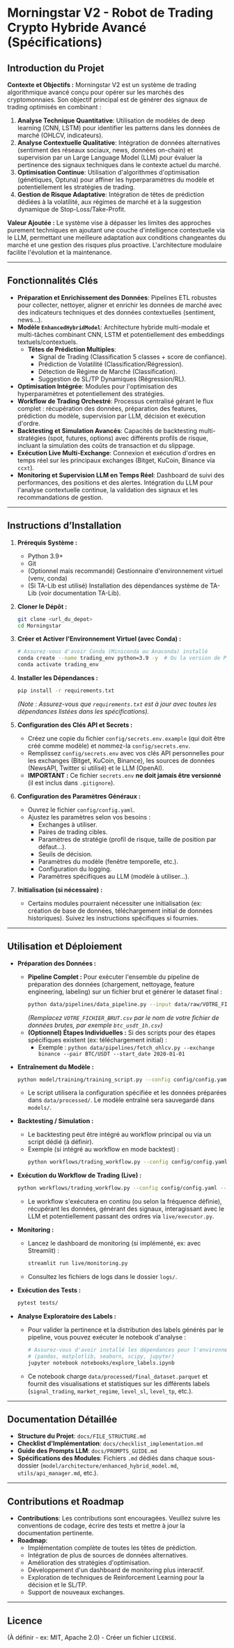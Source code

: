 # Morningstar V2 - Robot de Trading Crypto Hybride Avancé (Spécifications)

## Introduction du Projet

**Contexte et Objectifs :**
Morningstar V2 est un système de trading algorithmique avancé conçu pour opérer sur les marchés des cryptomonnaies. Son objectif principal est de générer des signaux de trading optimisés en combinant :
1.  **Analyse Technique Quantitative**: Utilisation de modèles de deep learning (CNN, LSTM) pour identifier les patterns dans les données de marché (OHLCV, indicateurs).
2.  **Analyse Contextuelle Qualitative**: Intégration de données alternatives (sentiment des réseaux sociaux, news, données on-chain) et supervision par un Large Language Model (LLM) pour évaluer la pertinence des signaux techniques dans le contexte actuel du marché.
3.  **Optimisation Continue**: Utilisation d'algorithmes d'optimisation (génétiques, Optuna) pour affiner les hyperparamètres du modèle et potentiellement les stratégies de trading.
4.  **Gestion de Risque Adaptative**: Intégration de têtes de prédiction dédiées à la volatilité, aux régimes de marché et à la suggestion dynamique de Stop-Loss/Take-Profit.

**Valeur Ajoutée :**
Le système vise à dépasser les limites des approches purement techniques en ajoutant une couche d'intelligence contextuelle via le LLM, permettant une meilleure adaptation aux conditions changeantes du marché et une gestion des risques plus proactive. L'architecture modulaire facilite l'évolution et la maintenance.

---

## Fonctionnalités Clés

*   **Préparation et Enrichissement des Données**: Pipelines ETL robustes pour collecter, nettoyer, aligner et enrichir les données de marché avec des indicateurs techniques et des données contextuelles (sentiment, news...).
*   **Modèle `EnhancedHybridModel`**: Architecture hybride multi-modale et multi-tâches combinant CNN, LSTM et potentiellement des embeddings textuels/contextuels.
    *   **Têtes de Prédiction Multiples**:
        *   Signal de Trading (Classification 5 classes + score de confiance).
        *   Prédiction de Volatilité (Classification/Régression).
        *   Détection de Régime de Marché (Classification).
        *   Suggestion de SL/TP Dynamiques (Régression/RL).
*   **Optimisation Intégrée**: Modules pour l'optimisation des hyperparamètres et potentiellement des stratégies.
*   **Workflow de Trading Orchestré**: Processus centralisé gérant le flux complet : récupération des données, préparation des features, prédiction du modèle, supervision par LLM, décision et exécution d'ordre.
*   **Backtesting et Simulation Avancés**: Capacités de backtesting multi-stratégies (spot, futures, options) avec différents profils de risque, incluant la simulation des coûts de transaction et du slippage.
*   **Exécution Live Multi-Exchange**: Connexion et exécution d'ordres en temps réel sur les principaux exchanges (Bitget, KuCoin, Binance via `ccxt`).
*   **Monitoring et Supervision LLM en Temps Réel**: Dashboard de suivi des performances, des positions et des alertes. Intégration du LLM pour l'analyse contextuelle continue, la validation des signaux et les recommandations de gestion.

---

## Instructions d’Installation

1.  **Prérequis Système :**
    *   Python 3.9+
    *   Git
    *   (Optionnel mais recommandé) Gestionnaire d'environnement virtuel (venv, conda)
    *   (Si TA-Lib est utilisé) Installation des dépendances système de TA-Lib (voir documentation TA-Lib).

2.  **Cloner le Dépôt :**
    ```bash
    git clone <url_du_depot>
    cd Morningstar
    ```

3.  **Créer et Activer l'Environnement Virtuel (avec Conda) :**
    ```bash
    # Assurez-vous d'avoir Conda (Miniconda ou Anaconda) installé
    conda create --name trading_env python=3.9 -y  # Ou la version de Python souhaitée
    conda activate trading_env
    ```

4.  **Installer les Dépendances :**
    ```bash
    pip install -r requirements.txt
    ```
    *(Note : Assurez-vous que `requirements.txt` est à jour avec toutes les dépendances listées dans les spécifications).*

5.  **Configuration des Clés API et Secrets :**
    *   Créez une copie du fichier `config/secrets.env.example` (qui doit être créé comme modèle) et nommez-la `config/secrets.env`.
    *   Remplissez `config/secrets.env` avec vos clés API personnelles pour les exchanges (Bitget, KuCoin, Binance), les sources de données (NewsAPI, Twitter si utilisé) et le LLM (OpenAI).
    *   **IMPORTANT :** Ce fichier `secrets.env` **ne doit jamais être versionné** (il est inclus dans `.gitignore`).

6.  **Configuration des Paramètres Généraux :**
    *   Ouvrez le fichier `config/config.yaml`.
    *   Ajustez les paramètres selon vos besoins :
        *   Exchanges à utiliser.
        *   Paires de trading cibles.
        *   Paramètres de stratégie (profil de risque, taille de position par défaut...).
        *   Seuils de décision.
        *   Paramètres du modèle (fenêtre temporelle, etc.).
        *   Configuration du logging.
        *   Paramètres spécifiques au LLM (modèle à utiliser...).

7.  **Initialisation (si nécessaire) :**
    *   Certains modules pourraient nécessiter une initialisation (ex: création de base de données, téléchargement initial de données historiques). Suivez les instructions spécifiques si fournies.

---

## Utilisation et Déploiement

*   **Préparation des Données :**
    *   **Pipeline Complet :** Pour exécuter l'ensemble du pipeline de préparation des données (chargement, nettoyage, feature engineering, labeling) sur un fichier brut et générer le dataset final :
        ```bash
        python data/pipelines/data_pipeline.py --input data/raw/VOTRE_FICHIER_BRUT.csv --output data/processed/final_dataset.parquet
        ```
        *(Remplacez `VOTRE_FICHIER_BRUT.csv` par le nom de votre fichier de données brutes, par exemple `btc_usdt_1h.csv`)*
    *   **(Optionnel) Étapes Individuelles :** Si des scripts pour des étapes spécifiques existent (ex: téléchargement initial) :
        *   Exemple : `python data/pipelines/fetch_ohlcv.py --exchange binance --pair BTC/USDT --start_date 2020-01-01`

*   **Entraînement du Modèle :**
    ```bash
    python model/training/training_script.py --config config/config.yaml
    ```
    *   Le script utilisera la configuration spécifiée et les données préparées dans `data/processed/`. Le modèle entraîné sera sauvegardé dans `models/`.

*   **Backtesting / Simulation :**
    *   Le backtesting peut être intégré au workflow principal ou via un script dédié (à définir).
    *   Exemple (si intégré au workflow en mode backtest) :
        ```bash
        python workflows/trading_workflow.py --config config/config.yaml --mode backtest --start_date YYYY-MM-DD --end_date YYYY-MM-DD
        ```

*   **Exécution du Workflow de Trading (Live) :**
    ```bash
    python workflows/trading_workflow.py --config config/config.yaml --mode live
    ```
    *   Le workflow s'exécutera en continu (ou selon la fréquence définie), récupérant les données, générant des signaux, interagissant avec le LLM et potentiellement passant des ordres via `live/executor.py`.

*   **Monitoring :**
    *   Lancez le dashboard de monitoring (si implémenté, ex: avec Streamlit) :
        ```bash
        streamlit run live/monitoring.py
        ```
    *   Consultez les fichiers de logs dans le dossier `logs/`.

*   **Exécution des Tests :**
    ```bash
    pytest tests/
    ```

*   **Analyse Exploratoire des Labels :**
    *   Pour valider la pertinence et la distribution des labels générés par le pipeline, vous pouvez exécuter le notebook d'analyse :
        ```bash
        # Assurez-vous d'avoir installé les dépendances pour l'environnement explore_env
        # (pandas, matplotlib, seaborn, scipy, jupyter)
        jupyter notebook notebooks/explore_labels.ipynb
        ```
    *   Ce notebook charge `data/processed/final_dataset.parquet` et fournit des visualisations et statistiques sur les différents labels (`signal_trading`, `market_regime`, `level_sl`, `level_tp`, etc.).

---

## Documentation Détaillée

*   **Structure du Projet**: `docs/FILE_STRUCTURE.md`
*   **Checklist d'Implémentation**: `docs/checklist_implementation.md`
*   **Guide des Prompts LLM**: `docs/PROMPTS_GUIDE.md`
*   **Spécifications des Modules**: Fichiers `.md` dédiés dans chaque sous-dossier (`model/architecture/enhanced_hybrid_model.md`, `utils/api_manager.md`, etc.).

---

## Contributions et Roadmap

*   **Contributions**: Les contributions sont encouragées. Veuillez suivre les conventions de codage, écrire des tests et mettre à jour la documentation pertinente.
*   **Roadmap**:
    *   Implémentation complète de toutes les têtes de prédiction.
    *   Intégration de plus de sources de données alternatives.
    *   Amélioration des stratégies d'optimisation.
    *   Développement d'un dashboard de monitoring plus interactif.
    *   Exploration de techniques de Reinforcement Learning pour la décision et le SL/TP.
    *   Support de nouveaux exchanges.

---

## Licence

(À définir - ex: MIT, Apache 2.0) - Créer un fichier `LICENSE`.
